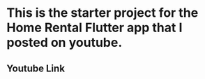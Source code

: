 # This is the starter project for the Home Rental Flutter app that I posted on youtube. 
## Youtube Link 
